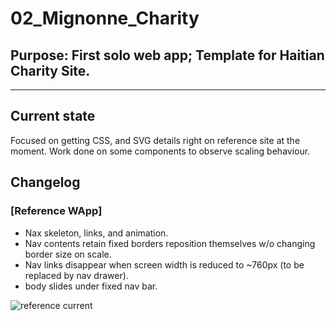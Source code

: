 # 02_Mignonne_Charity

## Purpose: First solo web app; Template for Haitian Charity Site.

---

## Current state 

Focused on getting CSS, and SVG details right on reference site at the moment.
Work done on some components to observe scaling behaviour.

## Changelog

### [Reference WApp]

  - Nax skeleton, links, and animation.
  - Nav contents retain fixed borders reposition themselves w/o changing border size on scale.
  - Nav links disappear when screen width is reduced to ~760px (to be replaced by nav drawer).
  - body slides under fixed nav bar. 

![reference current](https://github.com/L19579/L19_Cyrus/tree/main/02_Mignonne_Charity/imgs/reference_1.gif)
